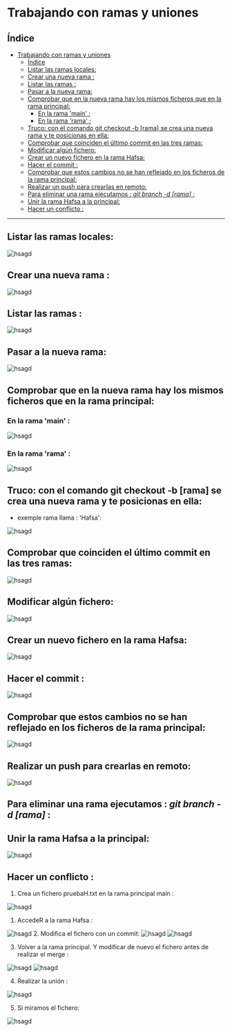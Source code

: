 
# Trabajando con ramas y uniones
## Índice

- [Trabajando con ramas y uniones](#trabajando-con-ramas-y-uniones)
  - [Índice](#índice)
  - [Listar las ramas locales:](#listar-las-ramas-locales)
  - [Crear una nueva rama :](#crear-una-nueva-rama-)
  - [Listar las ramas :](#listar-las-ramas-)
  - [Pasar a la nueva rama:](#pasar-a-la-nueva-rama)
  - [Comprobar que en la nueva rama hay los mismos ficheros que en la rama principal:](#comprobar-que-en-la-nueva-rama-hay-los-mismos-ficheros-que-en-la-rama-principal)
    - [En la rama 'main' :](#en-la-rama-main-)
    - [En la rama 'rama' :](#en-la-rama-rama-)
  - [Truco: con el comando git checkout -b \[rama\] se crea una nueva rama y te posicionas en ella:](#truco-con-el-comando-git-checkout--b-rama-se-crea-una-nueva-rama-y-te-posicionas-en-ella)
  - [Comprobar que coinciden el último commit en las tres ramas:](#comprobar-que-coinciden-el-último-commit-en-las-tres-ramas)
  - [Modificar algún fichero:](#modificar-algún-fichero)
  - [Crear un nuevo fichero en la rama Hafsa:](#crear-un-nuevo-fichero-en-la-rama-hafsa)
  - [Hacer el commit :](#hacer-el-commit-)
  - [Comprobar que estos cambios no se han reflejado en los ficheros de la rama principal:](#comprobar-que-estos-cambios-no-se-han-reflejado-en-los-ficheros-de-la-rama-principal)
  - [Realizar un push para crearlas en remoto:](#realizar-un-push-para-crearlas-en-remoto)
  - [Para eliminar una rama ejecutamos : *git branch -d \[rama\]* :](#para-eliminar-una-rama-ejecutamos--git-branch--d-rama-)
  - [Unir la rama Hafsa a la principal:](#unir-la-rama-hafsa-a-la-principal)
  - [Hacer un conflicto :](#hacer-un-conflicto-)

---


##  Listar las ramas locales:
![hsagd](./images/1.2.jpg)
## Crear una nueva rama :
![hsagd](./images/2.2.jpg)
## Listar las ramas :
![hsagd](./images/3.2.jpg)
## Pasar a la nueva rama:
![hsagd](./images/4.2.jpg)

## Comprobar que en la nueva rama hay los mismos ficheros que en la rama principal:

### En la rama 'main' :
![hsagd](./images/5.2.jpg)

### En la rama 'rama' :
![hsagd](./images/6.2.jpg)

## Truco: con el comando git checkout -b [rama] se crea una nueva rama y te posicionas en ella:

  - exemple rama llama : 'Hafsa':

![hsagd](./images/7.2.jpg)

## Comprobar que coinciden el último commit en las tres ramas:
![hsagd](./images/8.2.jpg)

## Modificar algún fichero:
![hsagd](./images/9.2.jpg)
## Crear un nuevo fichero en la rama Hafsa:
![hsagd](./images/10.2.jpg)

## Hacer el commit :
![hsagd](./images/11.2.jpg)

## Comprobar que estos cambios no se han reflejado en los ficheros de la rama principal:

![hsagd](./images/12.2.jpg)

## Realizar un push para crearlas en remoto:
![hsagd](./images/13.2.jpg)
## Para eliminar una rama ejecutamos : *git branch -d [rama]* :

## Unir la rama Hafsa a la principal:

![hsagd](./images/14.2.jpg)

## Hacer un conflicto :
1. Crea un fichero pruebaH.txt en la rama principal main :

![hsagd](./images/15.jpg)

1. AccedeR a la rama Hafsa :

![hsagd](./images/16.jpg)
2. Modifica el fichero con un commit:
![hsagd](./images/17.jpg)
![hsagd](./images/18.jpg)

3. Volver a la rama principal. Y modificar de nuevo el fichero antes de realizar el merge :

![hsagd](./images/19.jpg)
![hsagd](./images/20.jpg)

4. Realizar la unión :

![hsagd](./images/21.jpg)

5. Si miramos el fichero:

![hsagd](./images/22.jpg)


